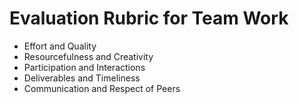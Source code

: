 # Evaluation Rubric for Team Work

* Effort and Quality
* Resourcefulness and Creativity
* Participation and Interactions
* Deliverables and Timeliness
* Communication and Respect of Peers
